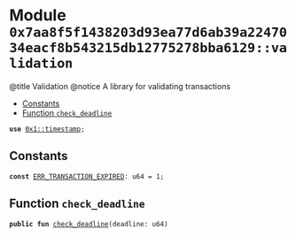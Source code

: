 
<a id="0x7aa8f5f1438203d93ea77d6ab39a2247034eacf8b543215db12775278bba6129_validation"></a>

# Module `0x7aa8f5f1438203d93ea77d6ab39a2247034eacf8b543215db12775278bba6129::validation`

@title Validation
@notice A library for validating transactions


-  [Constants](#@Constants_0)
-  [Function `check_deadline`](#0x7aa8f5f1438203d93ea77d6ab39a2247034eacf8b543215db12775278bba6129_validation_check_deadline)


<pre><code><b>use</b> <a href="">0x1::timestamp</a>;
</code></pre>



<a id="@Constants_0"></a>

## Constants


<a id="0x7aa8f5f1438203d93ea77d6ab39a2247034eacf8b543215db12775278bba6129_validation_ERR_TRANSACTION_EXPIRED"></a>



<pre><code><b>const</b> <a href="validation.md#0x7aa8f5f1438203d93ea77d6ab39a2247034eacf8b543215db12775278bba6129_validation_ERR_TRANSACTION_EXPIRED">ERR_TRANSACTION_EXPIRED</a>: u64 = 1;
</code></pre>



<a id="0x7aa8f5f1438203d93ea77d6ab39a2247034eacf8b543215db12775278bba6129_validation_check_deadline"></a>

## Function `check_deadline`



<pre><code><b>public</b> <b>fun</b> <a href="validation.md#0x7aa8f5f1438203d93ea77d6ab39a2247034eacf8b543215db12775278bba6129_validation_check_deadline">check_deadline</a>(deadline: u64)
</code></pre>
